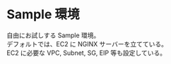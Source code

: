 # Sample 環境

自由にお試しする Sample 環境。  
デフォルトでは、EC2 に NGINX サーバーを立てている。  
EC2 に必要な VPC, Subnet, SG, EIP 等も設定している。
